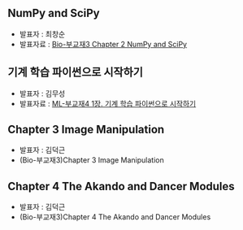 ## NumPy and SciPy
- 발표자 : 최창순
- 발표자료 : [Bio-부교재3 Chapter 2 NumPy and SciPy](http://nbviewer.ipython.org/github/biopy/biopy.github.io/blob/master/notebook/Part3/Week1/bio02/Bio_Ch02_Numpy_Scipy.ipynb)

## 기계 학습 파이썬으로 시작하기
- 발표자 : 김무성
- 발표자료 : [ML-부교재4 1장. 기계 학습 파이썬으로 시작하기](http://nbviewer.ipython.org/github/biopy/biopy.github.io/blob/master/notebook/Part3/Week1/ml01/ML_Ch01_Getting_Started_with_Python_Machine_Learning.ipynb)

##  Chapter 3 Image Manipulation
- 발표자 : 김덕근
- (Bio-부교재3)Chapter 3 Image Manipulation

##  Chapter 4 The Akando and Dancer Modules
- 발표자 : 김덕근
- (Bio-부교재3)Chapter 4 The Akando and Dancer Modules